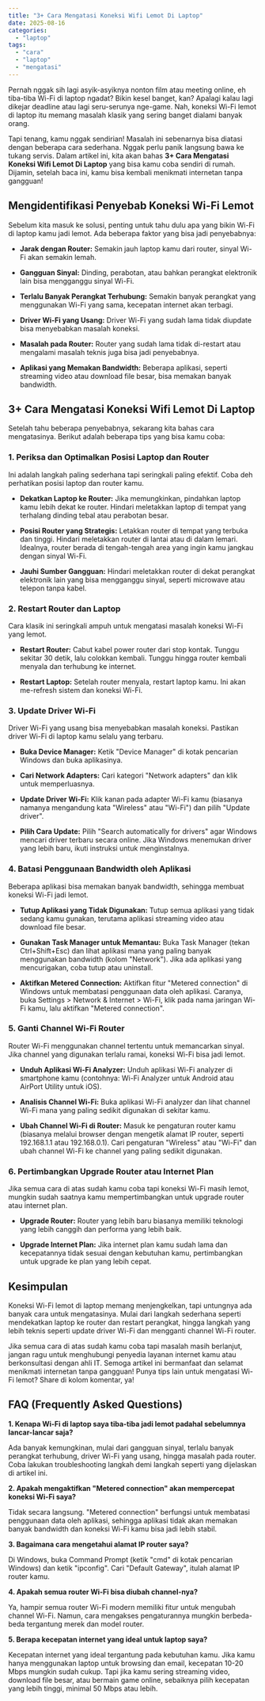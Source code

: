 ```yaml
---
title: "3+ Cara Mengatasi Koneksi Wifi Lemot Di Laptop"
date: 2025-08-16
categories: 
  - "laptop"
tags: 
  - "cara"
  - "laptop"
  - "mengatasi"
---
```


Pernah nggak sih lagi asyik-asyiknya nonton film atau meeting online, eh tiba-tiba Wi-Fi di laptop ngadat? Bikin kesel banget, kan? Apalagi kalau lagi dikejar deadline atau lagi seru-serunya nge-game. Nah, koneksi Wi-Fi lemot di laptop itu memang masalah klasik yang sering banget dialami banyak orang.

Tapi tenang, kamu nggak sendirian! Masalah ini sebenarnya bisa diatasi dengan beberapa cara sederhana. Nggak perlu panik langsung bawa ke tukang servis. Dalam artikel ini, kita akan bahas **3+ Cara Mengatasi Koneksi Wifi Lemot Di Laptop** yang bisa kamu coba sendiri di rumah. Dijamin, setelah baca ini, kamu bisa kembali menikmati internetan tanpa gangguan!

## **Mengidentifikasi Penyebab Koneksi Wi-Fi Lemot**

Sebelum kita masuk ke solusi, penting untuk tahu dulu apa yang bikin Wi-Fi di laptop kamu jadi lemot. Ada beberapa faktor yang bisa jadi penyebabnya:

- **Jarak dengan Router:** Semakin jauh laptop kamu dari router, sinyal Wi-Fi akan semakin lemah.
    
- **Gangguan Sinyal:** Dinding, perabotan, atau bahkan perangkat elektronik lain bisa mengganggu sinyal Wi-Fi.
    
- **Terlalu Banyak Perangkat Terhubung:** Semakin banyak perangkat yang menggunakan Wi-Fi yang sama, kecepatan internet akan terbagi.
    
- **Driver Wi-Fi yang Usang:** Driver Wi-Fi yang sudah lama tidak diupdate bisa menyebabkan masalah koneksi.
    
- **Masalah pada Router:** Router yang sudah lama tidak di-restart atau mengalami masalah teknis juga bisa jadi penyebabnya.
    
- **Aplikasi yang Memakan Bandwidth:** Beberapa aplikasi, seperti streaming video atau download file besar, bisa memakan banyak bandwidth.
    

## **3+ Cara Mengatasi Koneksi Wifi Lemot Di Laptop**

Setelah tahu beberapa penyebabnya, sekarang kita bahas cara mengatasinya. Berikut adalah beberapa tips yang bisa kamu coba:

### **1\. Periksa dan Optimalkan Posisi Laptop dan Router**

Ini adalah langkah paling sederhana tapi seringkali paling efektif. Coba deh perhatikan posisi laptop dan router kamu.

- **Dekatkan Laptop ke Router:** Jika memungkinkan, pindahkan laptop kamu lebih dekat ke router. Hindari meletakkan laptop di tempat yang terhalang dinding tebal atau perabotan besar.
    
- **Posisi Router yang Strategis:** Letakkan router di tempat yang terbuka dan tinggi. Hindari meletakkan router di lantai atau di dalam lemari. Idealnya, router berada di tengah-tengah area yang ingin kamu jangkau dengan sinyal Wi-Fi.
    
- **Jauhi Sumber Gangguan:** Hindari meletakkan router di dekat perangkat elektronik lain yang bisa mengganggu sinyal, seperti microwave atau telepon tanpa kabel.
    

### **2\. Restart Router dan Laptop**

Cara klasik ini seringkali ampuh untuk mengatasi masalah koneksi Wi-Fi yang lemot.

- **Restart Router:** Cabut kabel power router dari stop kontak. Tunggu sekitar 30 detik, lalu colokkan kembali. Tunggu hingga router kembali menyala dan terhubung ke internet.
    
- **Restart Laptop:** Setelah router menyala, restart laptop kamu. Ini akan me-refresh sistem dan koneksi Wi-Fi.
    

### **3\. Update Driver Wi-Fi**

Driver Wi-Fi yang usang bisa menyebabkan masalah koneksi. Pastikan driver Wi-Fi di laptop kamu selalu yang terbaru.

- **Buka Device Manager:** Ketik "Device Manager" di kotak pencarian Windows dan buka aplikasinya.
    
- **Cari Network Adapters:** Cari kategori "Network adapters" dan klik untuk memperluasnya.
    
- **Update Driver Wi-Fi:** Klik kanan pada adapter Wi-Fi kamu (biasanya namanya mengandung kata "Wireless" atau "Wi-Fi") dan pilih "Update driver".
    
- **Pilih Cara Update:** Pilih "Search automatically for drivers" agar Windows mencari driver terbaru secara online. Jika Windows menemukan driver yang lebih baru, ikuti instruksi untuk menginstalnya.
    

### **4\. Batasi Penggunaan Bandwidth oleh Aplikasi**

Beberapa aplikasi bisa memakan banyak bandwidth, sehingga membuat koneksi Wi-Fi jadi lemot.

- **Tutup Aplikasi yang Tidak Digunakan:** Tutup semua aplikasi yang tidak sedang kamu gunakan, terutama aplikasi streaming video atau download file besar.
    
- **Gunakan Task Manager untuk Memantau:** Buka Task Manager (tekan Ctrl+Shift+Esc) dan lihat aplikasi mana yang paling banyak menggunakan bandwidth (kolom "Network"). Jika ada aplikasi yang mencurigakan, coba tutup atau uninstall.
    
- **Aktifkan Metered Connection:** Aktifkan fitur "Metered connection" di Windows untuk membatasi penggunaan data oleh aplikasi. Caranya, buka Settings > Network & Internet > Wi-Fi, klik pada nama jaringan Wi-Fi kamu, lalu aktifkan "Metered connection".
    

### **5\. Ganti Channel Wi-Fi Router**

Router Wi-Fi menggunakan channel tertentu untuk memancarkan sinyal. Jika channel yang digunakan terlalu ramai, koneksi Wi-Fi bisa jadi lemot.

- **Unduh Aplikasi Wi-Fi Analyzer:** Unduh aplikasi Wi-Fi analyzer di smartphone kamu (contohnya: Wi-Fi Analyzer untuk Android atau AirPort Utility untuk iOS).
    
- **Analisis Channel Wi-Fi:** Buka aplikasi Wi-Fi analyzer dan lihat channel Wi-Fi mana yang paling sedikit digunakan di sekitar kamu.
    
- **Ubah Channel Wi-Fi di Router:** Masuk ke pengaturan router kamu (biasanya melalui browser dengan mengetik alamat IP router, seperti 192.168.1.1 atau 192.168.0.1). Cari pengaturan "Wireless" atau "Wi-Fi" dan ubah channel Wi-Fi ke channel yang paling sedikit digunakan.
    

### **6\. Pertimbangkan Upgrade Router atau Internet Plan**

Jika semua cara di atas sudah kamu coba tapi koneksi Wi-Fi masih lemot, mungkin sudah saatnya kamu mempertimbangkan untuk upgrade router atau internet plan.

- **Upgrade Router:** Router yang lebih baru biasanya memiliki teknologi yang lebih canggih dan performa yang lebih baik.
    
- **Upgrade Internet Plan:** Jika internet plan kamu sudah lama dan kecepatannya tidak sesuai dengan kebutuhan kamu, pertimbangkan untuk upgrade ke plan yang lebih cepat.
    

## **Kesimpulan**

Koneksi Wi-Fi lemot di laptop memang menjengkelkan, tapi untungnya ada banyak cara untuk mengatasinya. Mulai dari langkah sederhana seperti mendekatkan laptop ke router dan restart perangkat, hingga langkah yang lebih teknis seperti update driver Wi-Fi dan mengganti channel Wi-Fi router.

Jika semua cara di atas sudah kamu coba tapi masalah masih berlanjut, jangan ragu untuk menghubungi penyedia layanan internet kamu atau berkonsultasi dengan ahli IT. Semoga artikel ini bermanfaat dan selamat menikmati internetan tanpa gangguan! Punya tips lain untuk mengatasi Wi-Fi lemot? Share di kolom komentar, ya!

## **FAQ (Frequently Asked Questions)**

**1\. Kenapa Wi-Fi di laptop saya tiba-tiba jadi lemot padahal sebelumnya lancar-lancar saja?**

Ada banyak kemungkinan, mulai dari gangguan sinyal, terlalu banyak perangkat terhubung, driver Wi-Fi yang usang, hingga masalah pada router. Coba lakukan troubleshooting langkah demi langkah seperti yang dijelaskan di artikel ini.

**2\. Apakah mengaktifkan "Metered connection" akan mempercepat koneksi Wi-Fi saya?**

Tidak secara langsung. "Metered connection" berfungsi untuk membatasi penggunaan data oleh aplikasi, sehingga aplikasi tidak akan memakan banyak bandwidth dan koneksi Wi-Fi kamu bisa jadi lebih stabil.

**3\. Bagaimana cara mengetahui alamat IP router saya?**

Di Windows, buka Command Prompt (ketik "cmd" di kotak pencarian Windows) dan ketik "ipconfig". Cari "Default Gateway", itulah alamat IP router kamu.

**4\. Apakah semua router Wi-Fi bisa diubah channel-nya?**

Ya, hampir semua router Wi-Fi modern memiliki fitur untuk mengubah channel Wi-Fi. Namun, cara mengakses pengaturannya mungkin berbeda-beda tergantung merek dan model router.

**5\. Berapa kecepatan internet yang ideal untuk laptop saya?**

Kecepatan internet yang ideal tergantung pada kebutuhan kamu. Jika kamu hanya menggunakan laptop untuk browsing dan email, kecepatan 10-20 Mbps mungkin sudah cukup. Tapi jika kamu sering streaming video, download file besar, atau bermain game online, sebaiknya pilih kecepatan yang lebih tinggi, minimal 50 Mbps atau lebih.

